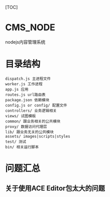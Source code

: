 [TOC]
# CMS_NODE
nodejs内容管理系统

# 目录结构
```
dispatch.js 主进程文件
worker.js 工作进程
app.js 应用
routes.js url路由表
package.json 依赖模块
config.js or config/ 配置文件
controllers/ 业务逻辑相关
views/ 试图模板
common/ 跟业务相关的公共模块
proxy/ 数据访问代理层
lib/ 跟业务无关的公共模块
assets/ images|scripts|styles
test/ 测试
bin/ 相关运行脚本
```

# 问题汇总

## 关于使用ACE Editor包太大的问题
